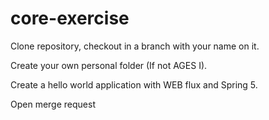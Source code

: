 # core-exercise

Clone repository, checkout in a branch with your name on it.

Create your own personal folder (If not AGES I).

Create a hello world application with WEB flux and Spring 5.

Open merge request
